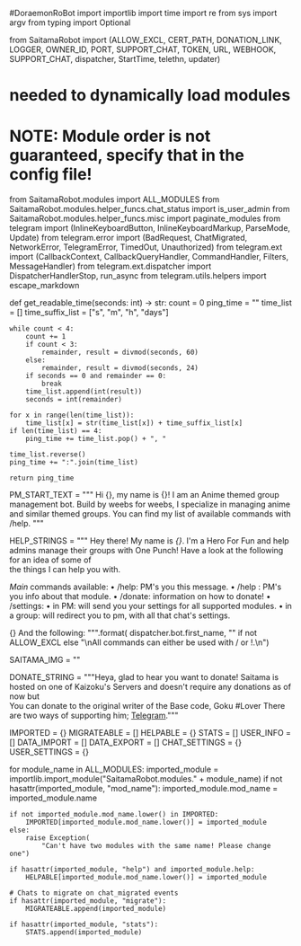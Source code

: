#DoraemonRoBot
import importlib
import time
import re
from sys import argv
from typing import Optional

from SaitamaRobot import (ALLOW_EXCL, CERT_PATH, DONATION_LINK, LOGGER,
                          OWNER_ID, PORT, SUPPORT_CHAT, TOKEN, URL, WEBHOOK,
                          SUPPORT_CHAT, dispatcher, StartTime, telethn, updater)
# needed to dynamically load modules
# NOTE: Module order is not guaranteed, specify that in the config file!
from SaitamaRobot.modules import ALL_MODULES
from SaitamaRobot.modules.helper_funcs.chat_status import is_user_admin
from SaitamaRobot.modules.helper_funcs.misc import paginate_modules
from telegram import (InlineKeyboardButton, InlineKeyboardMarkup, ParseMode,
                      Update)
from telegram.error import (BadRequest, ChatMigrated, NetworkError,
                            TelegramError, TimedOut, Unauthorized)
from telegram.ext import (CallbackContext, CallbackQueryHandler, CommandHandler,
                          Filters, MessageHandler)
from telegram.ext.dispatcher import DispatcherHandlerStop, run_async
from telegram.utils.helpers import escape_markdown


def get_readable_time(seconds: int) -> str:
    count = 0
    ping_time = ""
    time_list = []
    time_suffix_list = ["s", "m", "h", "days"]

    while count < 4:
        count += 1
        if count < 3:
            remainder, result = divmod(seconds, 60)
        else:
            remainder, result = divmod(seconds, 24)
        if seconds == 0 and remainder == 0:
            break
        time_list.append(int(result))
        seconds = int(remainder)

    for x in range(len(time_list)):
        time_list[x] = str(time_list[x]) + time_suffix_list[x]
    if len(time_list) == 4:
        ping_time += time_list.pop() + ", "

    time_list.reverse()
    ping_time += ":".join(time_list)

    return ping_time


PM_START_TEXT = """
Hi {}, my name is {}! 
I am an Anime themed group management bot.
Build by weebs for weebs, I specialize in managing anime and similar themed groups.
You can find my list of available commands with /help.
"""

HELP_STRINGS = """
Hey there! My name is *{}*.
I'm a Hero For Fun and help admins manage their groups with One Punch! Have a look at the following for an idea of some of \
the things I can help you with.

*Main* commands available:
 • /help: PM's you this message.
 • /help <module name>: PM's you info about that module.
 • /donate: information on how to donate!
 • /settings:
   • in PM: will send you your settings for all supported modules.
   • in a group: will redirect you to pm, with all that chat's settings.


{}
And the following:
""".format(
    dispatcher.bot.first_name, ""
    if not ALLOW_EXCL else "\nAll commands can either be used with / or !.\n")

SAITAMA_IMG = ""

DONATE_STRING = """Heya, glad to hear you want to donate!
Saitama is hosted on one of Kaizoku's Servers and doesn't require any donations as of now but \
You can donate to the original writer of the Base code, Goku #Lover
There are two ways of supporting him; [Telegram](https:t.me/FaucetMaker)."""

IMPORTED = {}
MIGRATEABLE = []
HELPABLE = {}
STATS = []
USER_INFO = []
DATA_IMPORT = []
DATA_EXPORT = []
CHAT_SETTINGS = {}
USER_SETTINGS = {}

for module_name in ALL_MODULES:
    imported_module = importlib.import_module("SaitamaRobot.modules." +
                                              module_name)
    if not hasattr(imported_module, "mod_name"):
        imported_module.mod_name = imported_module.name

    if not imported_module.mod_name.lower() in IMPORTED:
        IMPORTED[imported_module.mod_name.lower()] = imported_module
    else:
        raise Exception(
            "Can't have two modules with the same name! Please change one")

    if hasattr(imported_module, "help") and imported_module.help:
        HELPABLE[imported_module.mod_name.lower()] = imported_module

    # Chats to migrate on chat_migrated events
    if hasattr(imported_module, "migrate"):
        MIGRATEABLE.append(imported_module)

    if hasattr(imported_module, "stats"):
        STATS.append(imported_module)
